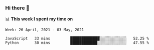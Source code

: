 ### Hi there 👋

📊 __This week I spent my time on__
<!--START_SECTION:waka-->
```text
Week: 26 April, 2021 - 03 May, 2021

JavaScript   33 mins         █████████████░░░░░░░░░░░░   52.25 % 
Python       30 mins         ████████████░░░░░░░░░░░░░   47.55 % 
```
<!--END_SECTION:waka-->
<!--
**SREEHARI-M-S/SREEHARI-M-S** is a ✨ _special_ ✨ repository because its `README.md` (this file) appears on your GitHub profile.

Here are some ideas to get you started:

- 🔭 I’m currently working on ...
- 🌱 I’m currently learning ...
- 👯 I’m looking to collaborate on ...
- 🤔 I’m looking for help with ...
- 💬 Ask me about ...
- 📫 How to reach me: ...
- 😄 Pronouns: ...
- ⚡ Fun fact: ...
-->
